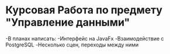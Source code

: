 # Курсовая Работа по предмету "Управление данными"
-В планах написать:
-Интерфейс на JavaFx
-Взаимодействие с PostgreSQL
-Несколько сцен, переходы между ними
